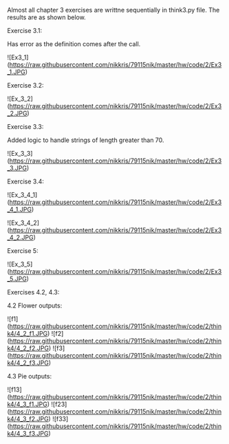 Almost all chapter 3 exercises are writtne sequentially in think3.py file. The results are as shown below.

Exercise 3.1:

Has error as the definition comes after the call.

![Ex3_1] (https://raw.githubusercontent.com/nikkris/79115nik/master/hw/code/2/Ex3_1.JPG)

Exercise 3.2:

![Ex_3_2] (https://raw.githubusercontent.com/nikkris/79115nik/master/hw/code/2/Ex3_2.JPG)

Exercise 3.3:

Added logic to handle strings of length greater than 70.

![Ex_3_3] (https://raw.githubusercontent.com/nikkris/79115nik/master/hw/code/2/Ex3_3.JPG)

Exercise 3.4:

![Ex_3_4_1] (https://raw.githubusercontent.com/nikkris/79115nik/master/hw/code/2/Ex3_4_1.JPG)

![Ex_3_4_2] (https://raw.githubusercontent.com/nikkris/79115nik/master/hw/code/2/Ex3_4_2.JPG)

Exercise 5:

![Ex_3_5] (https://raw.githubusercontent.com/nikkris/79115nik/master/hw/code/2/Ex3_5.JPG)

Exercises 4.2, 4.3:

4.2 Flower outputs:

![f1] (https://raw.githubusercontent.com/nikkris/79115nik/master/hw/code/2/think4/4_2_f1.JPG)
![f2] (https://raw.githubusercontent.com/nikkris/79115nik/master/hw/code/2/think4/4_2_f2.JPG)
![f3] (https://raw.githubusercontent.com/nikkris/79115nik/master/hw/code/2/think4/4_2_f3.JPG)

4.3 Pie outputs:

![f13] (https://raw.githubusercontent.com/nikkris/79115nik/master/hw/code/2/think4/4_3_f1.JPG)
![f23] (https://raw.githubusercontent.com/nikkris/79115nik/master/hw/code/2/think4/4_3_f2.JPG)
![f33] (https://raw.githubusercontent.com/nikkris/79115nik/master/hw/code/2/think4/4_3_f3.JPG)





